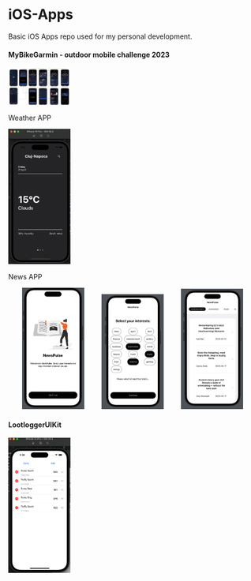 # iOS-Apps
Basic iOS Apps repo used for my personal development.

<h4> MyBikeGarmin - outdoor mobile challenge 2023 </h4>
<p align="left">
  <img alt="MyBike" src="./mybikegarmin.png" width="25%">
</p

<h4> Weather APP </h4>
<p align="left">
  <img alt="Weather" src="./weather.png" width="25%">
</p

<h4> News APP </h4>
<p align="center">
  <img alt="News1" src="./news_1.png" width="25%">
&nbsp; &nbsp; &nbsp; &nbsp;
  <img alt="News2" src="./news_2.png" width="25%">
&nbsp; &nbsp; &nbsp; &nbsp;
  <img alt="News3" src="./news_3.png" width="25%">
</p>

<h4> LootloggerUIKit </h4>
<p align="left">
  <img alt="Lootlogger" src="./lootlogger.png" width="25%">
</p

